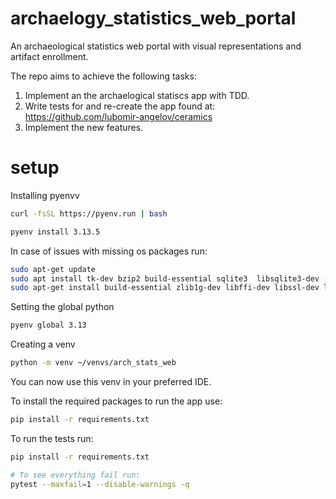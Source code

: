 # archaelogy_statistics_web_portal
An archaeological statistics web portal with visual representations and artifact enrollment.

The repo aims to achieve the following tasks:
1. Implement an the archaelogical statiscs app with TDD.
2. Write tests for and re-create the app found at: https://github.com/lubomir-angelov/ceramics
3. Implement the new features.


# setup
Installing pyenvv

```bash
curl -fsSL https://pyenv.run | bash

pyenv install 3.13.5
```

In case of issues with missing os packages run:
```bash
sudo apt-get update
sudo apt install tk-dev bzip2 build-essential sqlite3  libsqlite3-dev -y
sudo apt-get install build-essential zlib1g-dev libffi-dev libssl-dev libbz2-dev libreadline-dev libsqlite3-dev liblzma-dev libncurses-dev tk-dev -y
```

Setting the global python
```bash
pyenv global 3.13
```

Creating a venv
```bash
python -m venv ~/venvs/arch_stats_web
```

You can now use this venv in your preferred IDE. 

To install the required packages to run the app use:
```bash
pip install -r requirements.txt
```

To run the tests run:
```bash
pip install -r requirements.txt

# To see everything fail run:
pytest --maxfail=1 --disable-warnings -q
```
